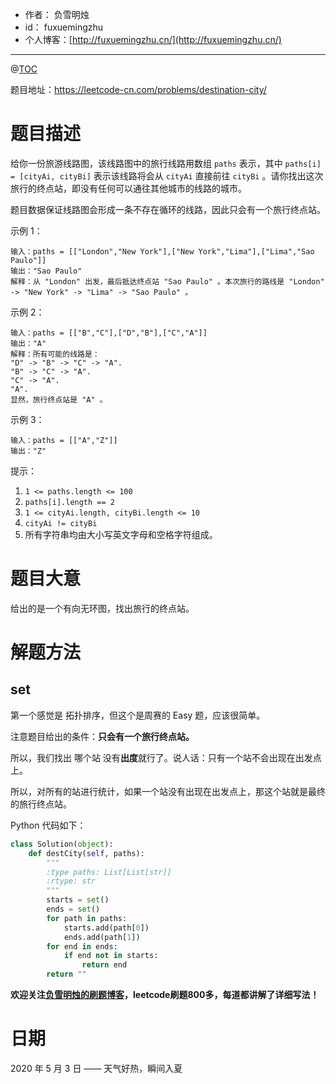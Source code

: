- 作者：    负雪明烛
- id：      fuxuemingzhu
- 个人博客：[http://fuxuemingzhu.cn/](http://fuxuemingzhu.cn/)

---
@[TOC](目录)


题目地址：https://leetcode-cn.com/problems/destination-city/

# 题目描述
给你一份旅游线路图，该线路图中的旅行线路用数组 `paths` 表示，其中 `paths[i] = [cityAi, cityBi]` 表示该线路将会从 `cityAi` 直接前往 `cityBi` 。请你找出这次旅行的终点站，即没有任何可以通往其他城市的线路的城市。

题目数据保证线路图会形成一条不存在循环的线路，因此只会有一个旅行终点站。
 

示例 1：

    输入：paths = [["London","New York"],["New York","Lima"],["Lima","Sao Paulo"]]
    输出："Sao Paulo" 
    解释：从 "London" 出发，最后抵达终点站 "Sao Paulo" 。本次旅行的路线是 "London" -> "New York" -> "Lima" -> "Sao Paulo" 。

示例 2：

    输入：paths = [["B","C"],["D","B"],["C","A"]]
    输出："A"
    解释：所有可能的线路是：
    "D" -> "B" -> "C" -> "A". 
    "B" -> "C" -> "A". 
    "C" -> "A". 
    "A". 
    显然，旅行终点站是 "A" 。

示例 3：

    输入：paths = [["A","Z"]]
    输出："Z"
 

提示：

1. `1 <= paths.length <= 100`
1. `paths[i].length == 2`
1. `1 <= cityAi.length, cityBi.length <= 10`
1. `cityAi != cityBi`
1. 所有字符串均由大小写英文字母和空格字符组成。


# 题目大意
给出的是一个有向无环图，找出旅行的终点站。

# 解题方法

## set

第一个感觉是 拓扑排序，但这个是周赛的 Easy 题，应该很简单。

注意题目给出的条件：**只会有一个旅行终点站。**

所以，我们找出 哪个站 没有**出度**就行了。说人话：只有一个站不会出现在出发点上。

所以，对所有的站进行统计，如果一个站没有出现在出发点上，那这个站就是最终的旅行终点站。

Python 代码如下：

```python
class Solution(object):
    def destCity(self, paths):
        """
        :type paths: List[List[str]]
        :rtype: str
        """
        starts = set()
        ends = set()
        for path in paths:
            starts.add(path[0])
            ends.add(path[1])
        for end in ends:
            if end not in starts:
                return end
        return ""
```

**欢迎关注[负雪明烛的刷题博客](https://blog.csdn.net/fuxuemingzhu)，leetcode刷题800多，每道都讲解了详细写法！**

# 日期

2020 年 5 月 3 日 —— 天气好热，瞬间入夏


  [1]: https://blog.csdn.net/fuxuemingzhu/article/details/79451733

